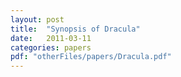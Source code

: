 ```yaml
---
layout: post
title:  "Synopsis of Dracula"
date:   2011-03-11
categories: papers
pdf: "otherFiles/papers/Dracula.pdf"
---
```

